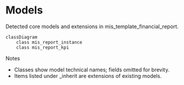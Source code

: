 # Models

Detected core models and extensions in mis_template_financial_report.

```mermaid
classDiagram
    class mis_report_instance
    class mis_report_kpi
```

Notes
- Classes show model technical names; fields omitted for brevity.
- Items listed under _inherit are extensions of existing models.
